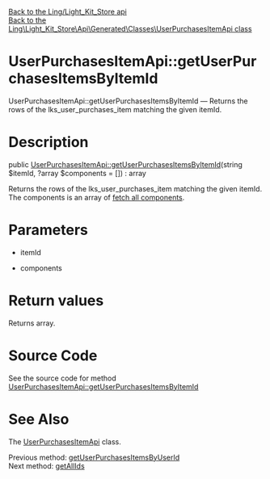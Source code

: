 [Back to the Ling/Light_Kit_Store api](https://github.com/lingtalfi/Light_Kit_Store/blob/master/doc/api/Ling/Light_Kit_Store.md)<br>
[Back to the Ling\Light_Kit_Store\Api\Generated\Classes\UserPurchasesItemApi class](https://github.com/lingtalfi/Light_Kit_Store/blob/master/doc/api/Ling/Light_Kit_Store/Api/Generated/Classes/UserPurchasesItemApi.md)


UserPurchasesItemApi::getUserPurchasesItemsByItemId
================



UserPurchasesItemApi::getUserPurchasesItemsByItemId — Returns the rows of the lks_user_purchases_item matching the given itemId.




Description
================


public [UserPurchasesItemApi::getUserPurchasesItemsByItemId](https://github.com/lingtalfi/Light_Kit_Store/blob/master/doc/api/Ling/Light_Kit_Store/Api/Generated/Classes/UserPurchasesItemApi/getUserPurchasesItemsByItemId.md)(string $itemId, ?array $components = []) : array




Returns the rows of the lks_user_purchases_item matching the given itemId.
The components is an array of [fetch all components](https://github.com/lingtalfi/SimplePdoWrapper/blob/master/doc/pages/fetch-all-components.md).




Parameters
================


- itemId

    

- components

    


Return values
================

Returns array.








Source Code
===========
See the source code for method [UserPurchasesItemApi::getUserPurchasesItemsByItemId](https://github.com/lingtalfi/Light_Kit_Store/blob/master/Api/Generated/Classes/UserPurchasesItemApi.php#L282-L300)


See Also
================

The [UserPurchasesItemApi](https://github.com/lingtalfi/Light_Kit_Store/blob/master/doc/api/Ling/Light_Kit_Store/Api/Generated/Classes/UserPurchasesItemApi.md) class.

Previous method: [getUserPurchasesItemsByUserId](https://github.com/lingtalfi/Light_Kit_Store/blob/master/doc/api/Ling/Light_Kit_Store/Api/Generated/Classes/UserPurchasesItemApi/getUserPurchasesItemsByUserId.md)<br>Next method: [getAllIds](https://github.com/lingtalfi/Light_Kit_Store/blob/master/doc/api/Ling/Light_Kit_Store/Api/Generated/Classes/UserPurchasesItemApi/getAllIds.md)<br>

